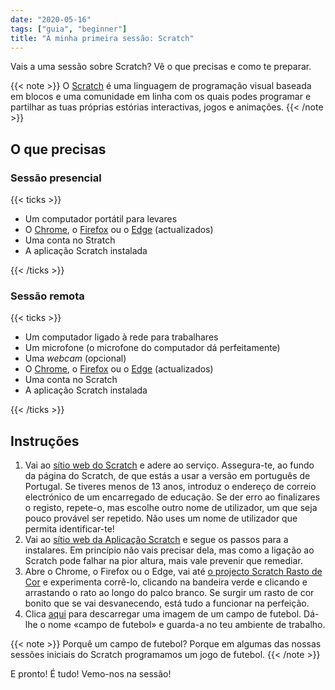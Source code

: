 ```yaml
---
date: "2020-05-16"
tags: ["guia", "beginner"]
title: "A minha primeira sessão: Scratch"
---
```


Vais a uma sessão sobre Scratch? Vê o que precisas e como te preparar.

{{< note >}}
  O <a href="https://scratch.mit.edu/" target="_blank">Scratch</a> é uma linguagem de programação visual baseada em blocos e uma comunidade em linha com os quais podes programar e partilhar as tuas próprias estórias interactivas, jogos e animações.
{{< /note >}}

## O que precisas

### Sessão presencial

{{< ticks >}}

- Um computador portátil para levares
- O [Chrome](https://www.google.pt/intl/pt-PT/chrome/browser/desktop/), o [Firefox](https://www.mozilla.org/pt-PT/firefox/new/) ou o [Edge](https://www.microsoft.com/pt-pt/edge) (actualizados)
- Uma conta no Stratch
- A aplicação Scratch instalada

{{< /ticks >}}

### Sessão remota

{{< ticks >}}

- Um computador ligado à rede para trabalhares
- Um microfone (o microfone do computador dá perfeitamente)
- Uma *webcam* (opcional)
- O [Chrome](https://www.google.pt/intl/pt-PT/chrome/browser/desktop/), o [Firefox](https://www.mozilla.org/pt-PT/firefox/new/) ou o [Edge](https://www.microsoft.com/pt-pt/edge) (actualizados)
- Uma conta no Scratch
- A aplicação Scratch instalada

{{< /ticks >}}

## Instruções

1. Vai ao [sítio web do Scratch](https://scratch.mit.edu/) e adere ao serviço. Assegura-te, ao fundo da página do Scratch, de que estás a usar a versão em português de Portugal. Se tiveres menos de 13 anos, introduz o endereço de correio electrónico de um encarregado de educação. Se der erro ao finalizares o registo, repete-o, mas escolhe outro nome de utilizador, um que seja pouco provável ser repetido. Não uses um nome de utilizador que permita identificar-te!
2. Vai ao [sítio web da Aplicação Scratch](https://scratch.mit.edu/download) e segue os passos para a instalares. Em princípio não vais precisar dela, mas como a ligação ao Scratch pode falhar na pior altura, mais vale prevenir que remediar.
3. Abre o Chrome, o Firefox ou o Edge, vai até [o projecto Scratch Rasto de Cor](https://scratch.mit.edu/projects/33834024/) e experimenta corrê-lo, clicando na bandeira verde e clicando e arrastando o rato ao longo do palco branco. Se surgir um rasto de cor bonito que se vai desvanecendo, está tudo a funcionar na perfeição.
4. Clica [aqui](/files/campo-de-futebol.jpg) para descarregar uma imagem de um campo de futebol. Dá-lhe o nome «campo de futebol» e guarda-a no teu ambiente de trabalho.

{{< note >}}
  Porquê um campo de futebol? Porque em algumas das nossas sessões iniciais do Scratch programamos um jogo de futebol.
{{< /note >}}

E pronto! É tudo! Vemo-nos na sessão!